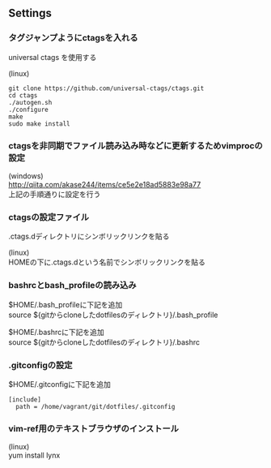 ## Settings

### タグジャンプようにctagsを入れる

universal ctags を使用する

(linux)

```shell
git clone https://github.com/universal-ctags/ctags.git
cd ctags
./autogen.sh 
./configure
make
sudo make install
```

### ctagsを非同期でファイル読み込み時などに更新するためvimprocの設定

(windows)  
http://qiita.com/akase244/items/ce5e2e18ad5883e98a77  
上記の手順通りに設定を行う

### ctagsの設定ファイル

.ctags.dディレクトリにシンボリックリンクを貼る

(linux)  
HOMEの下に.ctags.dという名前でシンボリックリンクを貼る

### bashrcとbash_profileの読み込み

$HOME/.bash_profileに下記を追加  
source ${gitからcloneしたdotfilesのディレクトリ}/.bash_profile

$HOME/.bashrcに下記を追加  
source ${gitからcloneしたdotfilesのディレクトリ}/.bashrc

### .gitconfigの設定

$HOME/.gitconfigに下記を追加  

```
[include]
  path = /home/vagrant/git/dotfiles/.gitconfig
```

### vim-ref用のテキストブラウザのインストール

(linux)  
yum install lynx
